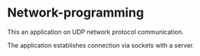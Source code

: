 # Network-programming

This an application on UDP network protocol communication. 

The application establishes connection via sockets with a server.